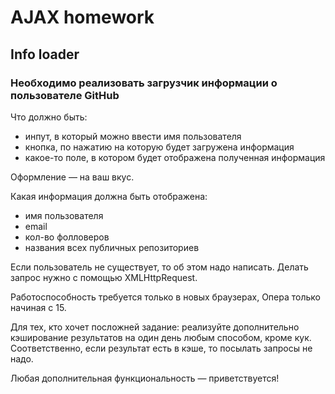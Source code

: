 # AJAX homework

## Info loader

### Необходимо реализовать загрузчик информации о пользователе GitHub

Что должно быть:
  * инпут, в который можно ввести имя пользователя
  * кнопка, по нажатию на которую будет загружена информация
  * какое-то поле, в котором будет отображена полученная информация

Оформление — на ваш вкус.

Какая информация должна быть отображена:
  * имя пользователя
  * email
  * кол-во фолловеров
  * названия всех публичных репозиториев

Если пользователь не существует, то об этом надо написать.
Делать запрос нужно с помощью XMLHttpRequest.

Работоспособность требуется только в новых браузерах, Опера только начиная с 15.

Для тех, кто хочет посложней задание: реализуйте дополнительно кэширование результатов на один день любым способом, кроме кук. Соответственно, если результат есть в кэше, то посылать запросы не надо.

Любая дополнительная функциональность — приветствуется!
